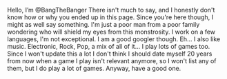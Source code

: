 Hello, I’m @BangTheBanger
There isn't much to say, and I honestly don't know how or why you ended up in this page. Since you're here though, I might as well say something.
I'm just a poor man from a poor family wondering who will shield my eyes from this monstrosity.
I work on a few languages, I'm not exceptional. I am a good googler though.
Eh... I also like music. Electronic, Rock, Pop, a mix of all of it...
I play lots of games too. Since I won't update this a lot I don't think I should date myself 20 years from now when a game I play isn't relevant anymore, so I won't list any of them, but I do play a lot of games.
Anyway, have a good one.
